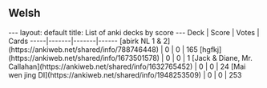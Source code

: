 <h2>Welsh</h2>
---
layout: default
title: List of anki decks by score
---
Deck | Score | Votes | Cards
-----|-------|-------|------
[abirk NL 1 & 2](https://ankiweb.net/shared/info/788746448) | 0 | 0 | 165
[hgfkj](https://ankiweb.net/shared/info/1673501578) | 0 | 0 | 1
[Jack & Diane, Mr. Callahan](https://ankiweb.net/shared/info/1632765452) | 0 | 0 | 24
[Mai wen jing  DI](https://ankiweb.net/shared/info/1948253509) | 0 | 0 | 253
